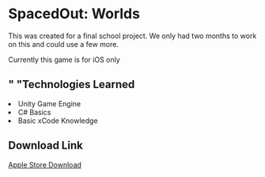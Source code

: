 <h1>SpacedOut: Worlds</h1>
<p>This was created for a final school project. We only had two months to work on this and could use a few more.</p>
<p>Currently this game is for iOS only</p>
<h2>" "Technologies Learned</h2>
<li>Unity Game Engine</li>
<li>C# Basics</li>
<li>Basic xCode Knowledge</li>
<h2>  Download Link</h2>
<a href = https://apps.apple.com/iq/app/spaced-out-worlds/id1618551994>Apple Store Download</a>
